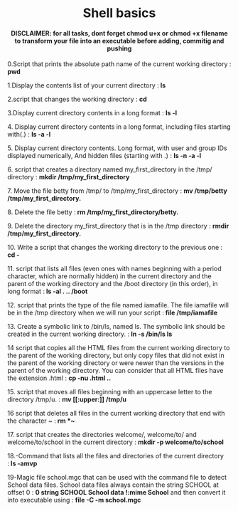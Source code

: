 <h1 align=center> Shell basics </h1>

<h4 style="text-align: center;"><strong>DISCLAIMER:</strong> for all tasks, dont forget chmod u+x or chmod +x filename to transform your file into an executable before adding, commitig and pushing</h4>

<p>0.Script that prints the absolute path name of the current working directory : <strong>pwd</strong></p>
<p>1.Display the contents list of your current directory :<strong>&nbsp;</strong><strong>ls</strong></p>
<p>2.script that changes the working directory : <strong>cd</strong>&nbsp;</p>
<p>3.Display current directory contents in a long format : <strong>ls -l&nbsp;</strong></p>
<p>4. Display current directory contents in a long format, including files starting with(.) : <strong>ls -a -l&nbsp;</strong></p>
<p>5. Display current directory contents. Long format, with user and group IDs displayed numerically, And hidden files (starting with .) : <strong>ls -n -a -l&nbsp;</strong></p>
<p>6. script that creates a directory named my_first_directory in the /tmp/ directory : <strong>mkdir /tmp/my_first_directory</strong>&nbsp;</p>
<p>7. Move the file betty from /tmp/ to /tmp/my_first_directory : <strong>mv /tmp/betty /tmp/my_first_directory.</strong></p>
<p>8. Delete the file betty :<strong>&nbsp;rm /tmp/my_first_directory/betty.</strong></p>
<p>9. Delete the directory my_first_directory that is in the /tmp directory : <strong>rmdir /tmp/my_first_directory.</strong></p>
<p>10. Write a script that changes the working directory to the previous one : <strong>cd -&nbsp;</strong></p>
<p>11. script that lists all files (even ones with names beginning with a period character, which are normally hidden) in the current directory and the parent of the working directory and the /boot directory (in this order), in long format :<strong>&nbsp;ls -al . .. /boot&nbsp;</strong></p>
<p>12. script that prints the type of the file named iamafile. The file iamafile will be in the /tmp directory when we will run your script :<strong>&nbsp;file /tmp/iamafile</strong></p>
<p>13. Create a symbolic link to /bin/ls, named ls. The symbolic link should be created in the current working directory. : <strong>ln -s /bin/ls ls</strong></p>
<p>14 script that copies all the HTML files from the current working directory to the parent of the working directory, but only copy files that did not exist in the parent of the working directory or were newer than the versions in the parent of the working directory. You can consider that all HTML files have the extension .html : <strong>cp -nu .html ..</strong></p>
<p>15. script that moves all files beginning with an uppercase letter to the directory /tmp/u. : <strong>mv [[:upper:]] /tmp/u&nbsp;</strong></p>
<p>16 script that deletes all files in the current working directory that end with the character ~ :<strong>&nbsp;rm *~&nbsp;</strong></p>
<p>17. script that creates the directories welcome/, welcome/to/ and welcome/to/school in the current directory : <strong>mkdir -p welcome/to/school&nbsp;</strong></p>
<p>18.-Command that lists all the files and directories of the current directory :<strong>&nbsp;ls -amvp</strong></p>
<p>19-Magic file school.mgc that can be used with the command file to detect School data files. School data files always contain the string SCHOOL at offset 0 : <strong>0 string SCHOOL School data !:mime School</strong>&nbsp;and then convert it into executable using&nbsp;: <strong>file -C -m school.mgc </strong></p>
<p><br></p>
<p><br></p>
